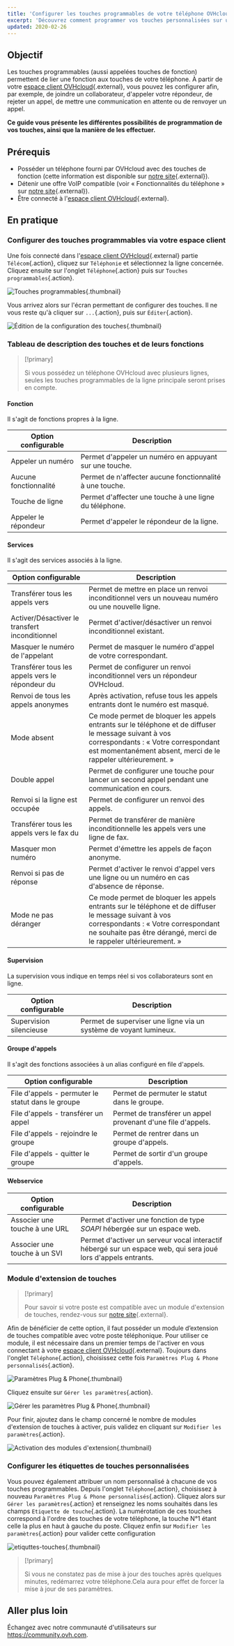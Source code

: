 ```yaml
---
title: 'Configurer les touches programmables de votre téléphone OVHcloud'
excerpt: 'Découvrez comment programmer vos touches personnalisées sur un téléphone OVHcloud'
updated: 2020-02-26
---
```


## Objectif

Les touches programmables (aussi appelées touches de fonction) permettent de lier une fonction aux touches de votre téléphone. À partir de votre [espace client OVHcloud](/links/manager){.external}, vous pouvez les configurer afin, par exemple, de joindre un collaborateur, d'appeler votre répondeur, de rejeter un appel, de mettre une communication en attente ou de renvoyer un appel.

**Ce guide vous présente les différentes possibilités de programmation de vos touches, ainsi que la manière de les effectuer.**

## Prérequis

- Posséder un téléphone fourni par OVHcloud avec des touches de fonction (cette information est disponible sur [notre site](/links/telecom/telephonie-comparatif-telephones){.external}).
- Détenir une offre VoIP compatible (voir « Fonctionnalités du téléphone » sur [notre site](/links/telecom/telephonie-services-inclus){.external}).
- Être connecté à l'[espace client OVHcloud](/links/manager){.external}.

## En pratique

### Configurer des touches programmables via votre espace client

Une fois connecté dans l'[espace client OVHcloud](/links/manager){.external} partie `Télécom`{.action}, cliquez sur `Téléphonie` et sélectionnez la ligne concernée. Cliquez ensuite sur l'onglet `Téléphone`{.action} puis sur `Touches programmables`{.action}.

![Touches programmables](images/touches_programmables.png){.thumbnail}

Vous arrivez alors sur l'écran permettant de configurer des touches. Il ne vous reste qu'à cliquer sur `...`{.action}, puis sur `Éditer`{.action}.

![Édition de la configuration des touches](images/gestion_touches.png){.thumbnail}

### Tableau de description des touches et de leurs fonctions

> [!primary]
>
> Si vous possédez un téléphone OVHcloud avec plusieurs lignes, seules les touches programmables de la ligne principale seront prises en compte.
>

#### Fonction

Il s'agit de fonctions propres à la ligne.

|Option configurable|Description|
|---|---|
|Appeler un numéro|Permet d'appeler un numéro en appuyant sur une touche.|
|Aucune fonctionnalité|Permet de n'affecter aucune fonctionnalité à une touche.|
|Touche de ligne|Permet d'affecter une touche à une ligne du téléphone.|
|Appeler le répondeur|Permet d'appeler le répondeur de la ligne.|

#### Services

Il s'agit des services associés à la ligne.

|Option configurable|Description|
|---|---|
|Transférer tous les appels vers|Permet de mettre en place un renvoi inconditionnel vers un nouveau numéro ou une nouvelle ligne.|
|Activer/Désactiver le transfert inconditionnel|Permet d'activer/désactiver un renvoi inconditionnel existant.|
|Masquer le numéro de l'appelant|Permet de masquer le numéro d'appel de votre correspondant.|
|Transférer tous les appels vers le répondeur du|Permet de configurer un renvoi inconditionnel vers un répondeur OVHcloud.|
|Renvoi de tous les appels anonymes|Après activation, refuse tous les appels entrants dont le numéro est masqué.|
|Mode absent|Ce mode permet de bloquer les appels entrants sur le téléphone et de diffuser le message suivant à vos correspondants : « Votre correspondant est momentanément absent, merci de le rappeler ultérieurement. »|
|Double appel|Permet de configurer une touche pour lancer un second appel pendant une communication en cours.|
|Renvoi si la ligne est occupée|Permet de configurer un renvoi des appels.|
|Transférer tous les appels vers le fax du|Permet de transférer de manière inconditionnelle les appels vers une ligne de fax.|
|Masquer mon numéro|Permet d'émettre les appels de façon anonyme.|
|Renvoi si pas de réponse|Permet d'activer le renvoi d'appel vers une ligne ou un numéro en cas d'absence de réponse.|
|Mode ne pas déranger|Ce mode permet de bloquer les appels entrants sur le téléphone et de diffuser le message suivant à vos correspondants : « Votre correspondant ne souhaite pas être dérangé, merci de le rappeler ultérieurement. »|

#### Supervision

La supervision vous indique en temps réel si vos collaborateurs sont en ligne.

|Option configurable|Description|
|---|---|
|Supervision silencieuse|Permet de superviser une ligne via un système de voyant lumineux.|

#### Groupe d'appels

Il s'agit des fonctions associées à un alias configuré en file d'appels.

|Option configurable|Description|
|---|---|
|File d'appels - permuter le statut dans le groupe|Permet de permuter le statut dans le groupe.|
|File d'appels - transférer un appel|Permet de transférer un appel provenant d'une file d'appels.|
|File d'appels - rejoindre le groupe|Permet de rentrer dans un groupe d'appels.|
|File d'appels - quitter le groupe|Permet de sortir d'un groupe d'appels.|

#### Webservice

|Option configurable|Description|
|---|---|
|Associer une touche à une URL|Permet d'activer une fonction de type *SOAPI* hébergée sur un espace web.|
|Associer une touche à un SVI|Permet d'activer un serveur vocal interactif hébergé sur un espace web, qui sera joué lors d'appels entrants.|

### Module d'extension de touches

> [!primary]
>
> Pour savoir si votre poste est compatible avec un module d'extension de touches, rendez-vous sur [notre site](/links/telecom/telephonie-comparatif-telephones){.external}.
> 

Afin de bénéficier de cette option, il faut posséder un module d’extension de touches compatible avec votre poste téléphonique. Pour utiliser ce module, il est nécessaire dans un premier temps de l'activer en vous connectant à votre [espace client OVHcloud](/links/manager){.external}. Toujours dans l'onglet `Téléphone`{.action}, choisissez cette fois `Paramètres Plug & Phone personnalisés`{.action}.

![Paramètres Plug & Phone](images/parametre_plug_play.png){.thumbnail}

Cliquez ensuite sur `Gérer les paramètres`{.action}.

![Gérer les paramètres Plug & Phone](images/gestion_parametres_plug_phone.png){.thumbnail}

Pour finir, ajoutez dans le champ concerné le nombre de modules d'extension de touches à activer, puis validez en cliquant sur `Modifier les paramètres`{.action}.

![Activation des modules d'extension](images/module_extension_touches.png){.thumbnail}

### Configurer les étiquettes de touches personnalisées

Vous pouvez également attribuer un nom personnalisé à chacune de vos touches programmables. Depuis l'onglet `Téléphone`{.action}, choisissez à nouveau `Paramètres Plug & Phone personnalisés`{.action}. Cliquez alors sur `Gérer les paramètres`{.action} et renseignez les noms souhaités dans les champs `Etiquette de touche`{.action}. La numérotation de ces touches correspond à l'ordre des touches de votre téléphone, la touche N°1 étant celle la plus en haut à gauche du poste.
Cliquez enfin sur `Modifier les paramètres`{.action} pour valider cette configuration

![etiquttes-touches](images/etiquettesb.gif){.thumbnail}

> [!primary]
>
> Si vous ne constatez pas de mise à jour des touches après quelques minutes, redémarrez votre téléphone.Cela aura pour effet de forcer la mise à jour de ses paramètres.
>

## Aller plus loin

Échangez avec notre communauté d'utilisateurs sur <https://community.ovh.com>.